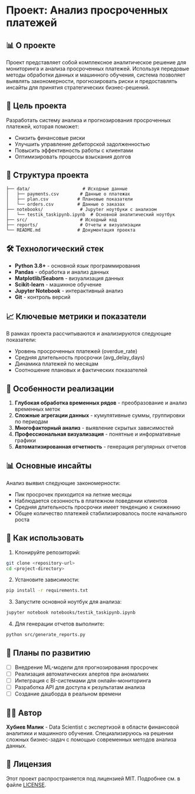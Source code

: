 # Проект: Анализ просроченных платежей

## 📊 О проекте
Проект представляет собой комплексное аналитическое решение для мониторинга и анализа просроченных платежей. Используя передовые методы обработки данных и машинного обучения, система позволяет выявлять закономерности, прогнозировать риски и предоставлять инсайты для принятия стратегических бизнес-решений.

## 🎯 Цель проекта
Разработать систему анализа и прогнозирования просроченных платежей, которая поможет:
- Снизить финансовые риски
- Улучшить управление дебиторской задолженностью
- Повысить эффективность работы с клиентами
- Оптимизировать процессы взыскания долгов

## 📁 Структура проекта
```
├── data/                    # Исходные данные
│   ├── payments.csv        # Данные о платежах
│   ├── plan.csv           # Плановые показатели
│   └── orders.csv         # Данные о заказах
├── notebooks/              # Jupyter ноутбуки с анализом
│   └── testik_taskipynb.ipynb  # Основной аналитический ноутбук
├── src/                    # Исходный код
├── reports/                # Отчеты и визуализации
└── README.md              # Документация проекта
```

## 🛠 Технологический стек
- **Python 3.8+** - основной язык программирования
- **Pandas** - обработка и анализ данных
- **Matplotlib/Seaborn** - визуализация данных
- **Scikit-learn** - машинное обучение
- **Jupyter Notebook** - интерактивный анализ
- **Git** - контроль версий

## 📈 Ключевые метрики и показатели
В рамках проекта рассчитываются и анализируются следующие показатели:
- Уровень просроченных платежей (overdue_rate)
- Средняя длительность просрочки (avg_delay_days)
- Динамика платежей по месяцам
- Соотношение плановых и фактических показателей

## 🧠 Особенности реализации
1. **Глубокая обработка временных рядов** - преобразование и анализ временных меток
2. **Сложные агрегации данных** - кумулятивные суммы, группировки по периодам
3. **Многофакторный анализ** - выявление скрытых зависимостей
4. **Профессиональная визуализация** - понятные и информативные графики
5. **Автоматизированная отчетность** - генерация регулярных отчетов

## 📊 Основные инсайты
Анализ выявил следующие закономерности:
- Пик просрочек приходится на летние месяцы
- Наблюдается сезонность в платежном поведении клиентов
- Средняя длительность просрочки имеет тенденцию к снижению
- Общее количество платежей стабилизировалось после начального роста

## 🚀 Как использовать
1. Клонируйте репозиторий:
```bash
git clone <repository-url>
cd <project-directory>
```

2. Установите зависимости:
```bash
pip install -r requirements.txt
```

3. Запустите основной ноутбук для анализа:
```bash
jupyter notebook notebooks/testik_taskipynb.ipynb
```

4. Для генерации отчетов выполните:
```bash
python src/generate_reports.py
```

## 📅 Планы по развитию
- [ ] Внедрение ML-модели для прогнозирования просрочек
- [ ] Реализация автоматических алертов при аномалиях
- [ ] Интеграция с BI-системами для онлайн-мониторинга
- [ ] Разработка API для доступа к результатам анализа
- [ ] Создание дашборда в реальном времени

## 👨‍💻 Автор
**Хубиев Малик** - Data Scientist с экспертизой в области финансовой аналитики и машинного обучения. Специализируюсь на решении сложных бизнес-задач с помощью современных методов анализа данных.

## 📄 Лицензия
Этот проект распространяется под лицензией MIT. Подробнее см. в файле [LICENSE](LICENSE).
